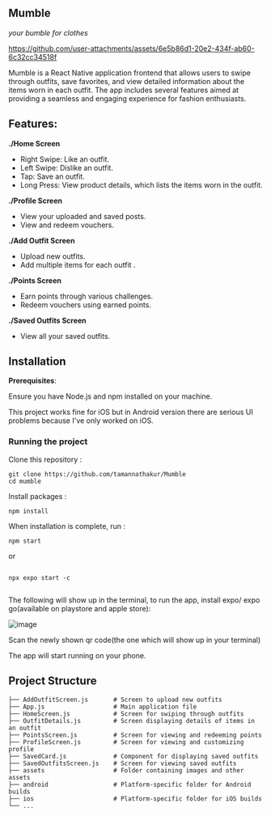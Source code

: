 ## Mumble
 _your bumble for clothes_ 

https://github.com/user-attachments/assets/6e5b86d1-20e2-434f-ab60-6c32cc34518f

Mumble is a React Native application frontend that allows users to swipe through outfits, save favorites, and view detailed information about the items worn in each outfit. The app includes several features aimed at providing a seamless and engaging experience for fashion enthusiasts.

## Features:

**./Home Screen**

- Right Swipe: Like an outfit.
- Left Swipe: Dislike an outfit.
- Tap: Save an outfit.
- Long Press: View product details, which lists the items worn in the outfit.

**./Profile Screen**

- View your uploaded and saved posts.
- View and redeem vouchers.

**./Add Outfit Screen**

- Upload new outfits.
- Add multiple items for each outfit .

**./Points Screen**

- Earn points through various challenges.
- Redeem vouchers using earned points.

**./Saved Outfits Screen**

- View all your saved outfits.

## Installation

**Prerequisites**:

Ensure you have Node.js and npm installed on your machine.

This project works fine for iOS but in Android version there are serious UI problems because I've only worked on iOS.


### Running the project

Clone this repository :

```
git clone https://github.com/tamannathakur/Mumble
cd mumble
```

Install packages :

```
npm install
```

When installation is complete, run :

```
npm start 

```
or 

```

npx expo start -c 


```
The following will show up in the terminal, to run the app, install expo/ expo go(available on playstore and apple store):

![image](https://github.com/user-attachments/assets/cfac0a52-ca92-4e2c-92f2-b28c968ac251)

Scan the newly shown qr code(the one which will show up in your terminal)

The app will start running on your phone.

## Project Structure

```plaintext
├── AddOutfitScreen.js       # Screen to upload new outfits
├── App.js                   # Main application file
├── HomeScreen.js            # Screen for swiping through outfits
├── OutfitDetails.js         # Screen displaying details of items in an outfit
├── PointsScreen.js          # Screen for viewing and redeeming points
├── ProfileScreen.js         # Screen for viewing and customizing profile
├── SavedCard.js             # Component for displaying saved outfits
├── SavedOutfitsScreen.js    # Screen for viewing saved outfits
├── assets                   # Folder containing images and other assets
├── android                  # Platform-specific folder for Android builds
├── ios                      # Platform-specific folder for iOS builds
└── ...
